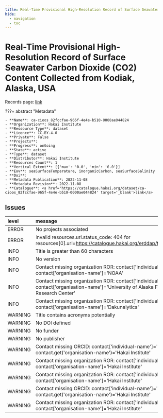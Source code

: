```yaml
---
title: Real-Time Provisional High-Resolution Record of Surface Seawater Carbon Dioxide (CO2) Content Collected from Kodiak, Alaska, USA
hide:
  - navigation
  - toc
---
```


# Real-Time Provisional High-Resolution Record of Surface Seawater Carbon Dioxide (CO2) Content Collected from Kodiak, Alaska, USA

Records page: <a href='https://catalogue.hakai.org/dataset/ca-cioos_82fccfae-965f-4e4e-b510-0000ae044824' target='_blank'>link</a>

???+ abstract "Metadata"

    - **Name**: ca-cioos_82fccfae-965f-4e4e-b510-0000ae044824 
    - **Organization**: Hakai Institute 
    - **Ressource Type**: dataset 
    - **Licence**: CC-BY-4.0 
    - **Private**: False 
    - **Projects**:  
    - **Progress**: onGoing 
    - **State**: active 
    - **Type**: dataset 
    - **Distributor**: Hakai Institute 
    - **Resources Count**: 1 
    - **Vertical Extent**: [{'max': '0.0', 'min': '0.0'}] 
    - **Eov**: seaSurfaceTemperature, inorganicCarbon, seaSurfaceSalinity 
    - **Doi**:  
    - **Metadata Publication**: 2022-11-08 
    - **Metadata Revision**: 2022-11-08 
    - **Catalogue**: <a href='https://catalogue.hakai.org/dataset/ca-cioos_82fccfae-965f-4e4e-b510-0000ae044824' target='_blank'>link</a> 

<div id='map'></div>




## Issues
| level   | message                                                                                                                                                            |
|:--------|:-------------------------------------------------------------------------------------------------------------------------------------------------------------------|
| ERROR   | No projects associated                                                                                                                                             |
| ERROR   | Invalid resources.url.status_code: 404 for resources[0].url=https://catalogue.hakai.org/erddap/tabledap/KodiakBoL5min.html                                         |
| INFO    | Title is greater than 60 characters                                                                                                                                |
| INFO    | No version                                                                                                                                                         |
| INFO    | Contact missing organization ROR:  contact['individual-name']='' contact['organisation-name']='NOAA'                                                               |
| INFO    | Contact missing organization ROR:  contact['individual-name']='' contact['organisation-name']='University of Alaska Fairbanks Ocean Acidification Research Center' |
| INFO    | Contact missing organization ROR:  contact['individual-name']='' contact['organisation-name']='Dakunalytics'                                                       |
| WARNING | Title contains acronyms potentially                                                                                                                                |
| WARNING | No DOI defined                                                                                                                                                     |
| WARNING | No funder                                                                                                                                                          |
| WARNING | No publisher                                                                                                                                                       |
| WARNING | Contact missing ORCID: contact['individual-name']='Evans, Wiley' contact.get('organisation-name')='Hakai Institute'                                                |
| WARNING | Contact missing organization ROR:  contact['individual-name']='Evans, Wiley' contact['organisation-name']='Hakai Institute'                                        |
| WARNING | Contact missing organization ROR:  contact['individual-name']='' contact['organisation-name']='Hakai Institute'                                                    |
| WARNING | Contact missing ORCID: contact['individual-name']='Evans, Wiley' contact.get('organisation-name')='Hakai Institute'                                                |
| WARNING | Contact missing organization ROR:  contact['individual-name']='Evans, Wiley' contact['organisation-name']='Hakai Institute'                                        |


<script>
   document.addEventListener("DOMContentLoaded", function() {
    var map = L.map('map').setView([51.505, -125.09], 5);
    L.tileLayer('https://tile.openstreetmap.org/{z}/{x}/{y}.png', {
        maxZoom: 19,
        attribution: '&copy; <a href="http://www.openstreetmap.org/copyright">OpenStreetMap</a>'
    }).addTo(map);
    var geojsonFeature = {
        "type": "Feature",
        "properties": {
            "name" : "Real-Time Provisional High-Resolution Record of Surface Seawater Carbon Dioxide (CO2) Content Collected from Kodiak, Alaska, USA"
        },
        "geometry": {'type': 'Point', 'coordinates': [-152.41, 57.79]}
    }
    L.geoJSON(geojsonFeature).addTo(map);
   })
</script>